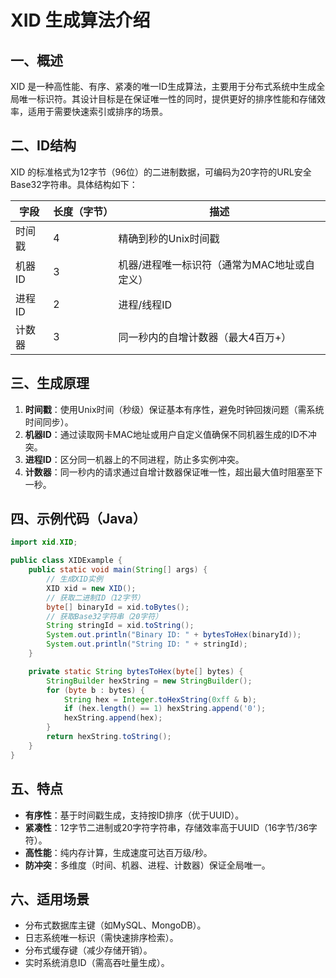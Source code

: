 # XID 生成算法介绍

## 一、概述
XID 是一种高性能、有序、紧凑的唯一ID生成算法，主要用于分布式系统中生成全局唯一标识符。其设计目标是在保证唯一性的同时，提供更好的排序性能和存储效率，适用于需要快速索引或排序的场景。

## 二、ID结构
XID 的标准格式为12字节（96位）的二进制数据，可编码为20字符的URL安全Base32字符串。具体结构如下：

| 字段         | 长度（字节） | 描述                         |
|--------------|--------------|------------------------------|
| 时间戳       | 4            | 精确到秒的Unix时间戳          |
| 机器ID       | 3            | 机器/进程唯一标识符（通常为MAC地址或自定义） |
| 进程ID       | 2            | 进程/线程ID                   |
| 计数器       | 3            | 同一秒内的自增计数器（最大4百万+） |

## 三、生成原理
1. **时间戳**：使用Unix时间（秒级）保证基本有序性，避免时钟回拨问题（需系统时间同步）。
2. **机器ID**：通过读取网卡MAC地址或用户自定义值确保不同机器生成的ID不冲突。
3. **进程ID**：区分同一机器上的不同进程，防止多实例冲突。
4. **计数器**：同一秒内的请求通过自增计数器保证唯一性，超出最大值时阻塞至下一秒。

## 四、示例代码（Java）
```java
import xid.XID;

public class XIDExample {
    public static void main(String[] args) {
        // 生成XID实例
        XID xid = new XID();
        // 获取二进制ID（12字节）
        byte[] binaryId = xid.toBytes();
        // 获取Base32字符串（20字符）
        String stringId = xid.toString();
        System.out.println("Binary ID: " + bytesToHex(binaryId));
        System.out.println("String ID: " + stringId);
    }

    private static String bytesToHex(byte[] bytes) {
        StringBuilder hexString = new StringBuilder();
        for (byte b : bytes) {
            String hex = Integer.toHexString(0xff & b);
            if (hex.length() == 1) hexString.append('0');
            hexString.append(hex);
        }
        return hexString.toString();
    }
}
```

## 五、特点
- **有序性**：基于时间戳生成，支持按ID排序（优于UUID）。
- **紧凑性**：12字节二进制或20字符字符串，存储效率高于UUID（16字节/36字符）。
- **高性能**：纯内存计算，生成速度可达百万级/秒。
- **防冲突**：多维度（时间、机器、进程、计数器）保证全局唯一。

## 六、适用场景
- 分布式数据库主键（如MySQL、MongoDB）。
- 日志系统唯一标识（需快速排序检索）。
- 分布式缓存键（减少存储开销）。
- 实时系统消息ID（需高吞吐量生成）。
